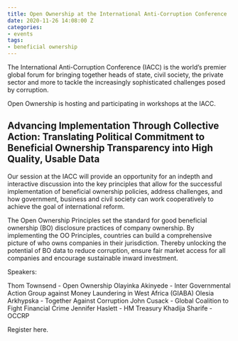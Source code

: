 ```yaml
---
title: Open Ownership at the International Anti-Corruption Conference
date: 2020-11-26 14:08:00 Z
categories:
- events
tags:
- beneficial ownership
---
```


The International Anti-Corruption Conference (IACC) is the world’s premier global forum for bringing together heads of state, civil society, the private sector and more to tackle the increasingly sophisticated challenges posed by corruption.

Open Ownership is hosting and participating in workshops at the IACC. 

## Advancing Implementation Through Collective Action: Translating Political Commitment to Beneficial Ownership Transparency into High Quality, Usable Data

Our session at the IACC will provide an  opportunity for an indepth and interactive discussion into the key principles that allow for the successful implementation of beneficial ownership policies, address challenges, and how government, business and civil society can work cooperatively to achieve the goal of international reform. 

The Open Ownership Principles set the standard for good beneficial ownership (BO) disclosure practices of company ownership. By implementing the OO Principles, countries can build a comprehensive picture of who owns companies in their jurisdiction. Thereby unlocking the potential of BO data to reduce corruption, ensure fair market access for all companies and encourage sustainable inward investment. 

Speakers:

Thom Townsend - Open Ownership
Olayinka Akinyede - Inter Governmental Action Group against Money Laundering in West Africa (GIABA) 
Olesia Arkhypska -  Together Against Corruption
John Cusack - Global Coalition to Fight Financial Crime
Jennifer Haslett - HM Treasury
Khadija Sharife - OCCRP


Register here. 
